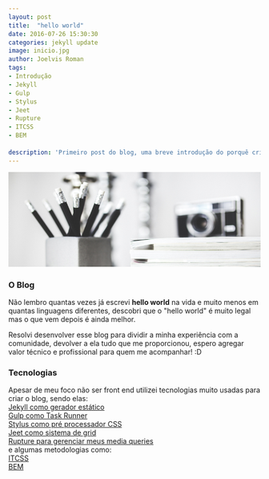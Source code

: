 ```yaml
---
layout: post
title:  "hello world"
date: 2016-07-26 15:30:30
categories: jekyll update
image: inicio.jpg
author: Joelvis Roman
tags:
- Introdução
- Jekyll
- Gulp
- Stylus
- Jeet
- Rupture
- ITCSS
- BEM

description: 'Primeiro post do blog, uma breve introdução do porquê criei o blog.'
---
```


 <img class="post__item__thumb" src="/assets/img/post-images/inicio.jpg">

<h3>O Blog</h3>

Não lembro quantas vezes já escrevi <strong>hello world</strong> na vida e muito menos em quantas linguagens diferentes, descobri que o "hello world" é muito legal mas o que vem depois é ainda melhor.

Resolvi desenvolver esse blog para dividir a minha experiência com a comunidade, devolver a ela tudo que me proporcionou, espero agregar valor técnico e profissional para quem me acompanhar! :D

<h3>Tecnologias</h3>

Apesar de meu foco não ser front end utilizei tecnologias muito usadas para criar o blog, sendo elas: <br>
<a href="https://jekyllrb.com/" target="_blank" title="Jekyll">Jekyll como gerador estático</a> <br>
<a href="http://gulpjs.com/" target="_blank" title="Gulp">Gulp como Task Runner</a> <br>
<a href="http://stylus-lang.com/" target="_blank" title="Stylus">Stylus como pré processador CSS</a> <br>
<a href="http://jeet.gs/" target="_blank" title="Jeet">Jeet como sistema de grid</a> <br>
<a href="https://github.com/jescalan/rupture" target="_blank" title="Rupture">Rupture para gerenciar meus media queries</a> <br>
e algumas metodologias como: <br>
<a href="http://itcss.io/" target="_blank" title="ITCSS">ITCSS</a> <br>
<a href="https://en.bem.info/methodology/" target="_blank" title="BEM">BEM</a> <br>

